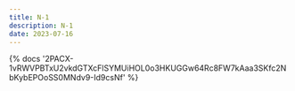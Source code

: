 ```yaml
---
title: N-1
description: N-1
date: 2023-07-16
---
```

<body style="margin:0">
{% docs '2PACX-1vRWVPBTxU2vkdGTXcFlSYMUiHOL0o3HKUGGw64Rc8FW7kAaa3SKfc2NbKybEPOoSS0MNdv9-Id9csNf' %}